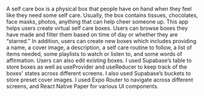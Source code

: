 A self care box is a physical box that people have on hand when they feel like they need some self care. Usually, the box contains tissues, chocolates, face masks, photos, anything that can help cheer someone up. This app helps users create virtual self care boxes. Users can browse boxes they have made and filter them based on time of day or whether they are “starred.” In addition, users can create new boxes which includes providing a name, a cover image, a description, a self care routine to follow, a list of items needed, some playlists to watch or listen to, and some words of affirmation. Users can also edit existing boxes. I used Supabase’s table to store boxes as well as useProvider and useReducer to keep track of the boxes' states across different screens. I also used Supabase’s buckets to store preset cover images. I used Expo Router to navigate across different screens, and React Native Paper for various UI components.
